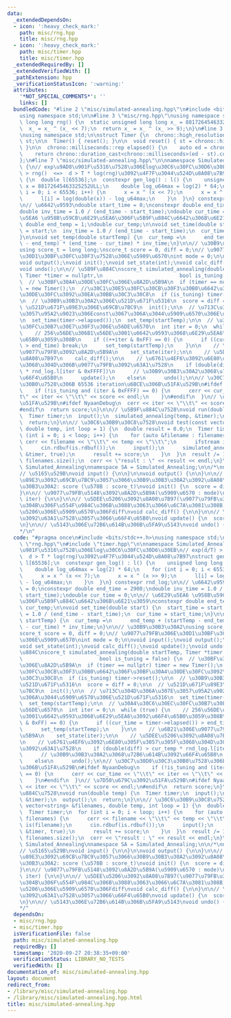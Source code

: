 ```yaml
---
data:
  _extendedDependsOn:
  - icon: ':heavy_check_mark:'
    path: misc/rng.hpp
    title: misc/rng.hpp
  - icon: ':heavy_check_mark:'
    path: misc/timer.hpp
    title: misc/timer.hpp
  _extendedRequiredBy: []
  _extendedVerifiedWith: []
  _pathExtension: hpp
  _verificationStatusIcon: ':warning:'
  attributes:
    '*NOT_SPECIAL_COMMENTS*': ''
    links: []
  bundledCode: "#line 2 \"misc/simulated-annealing.hpp\"\n#include <bits/stdc++.h>\n\
    using namespace std;\n\n#line 3 \"misc/rng.hpp\"\nusing namespace std;\n\nunsigned\
    \ long long rng() {\n  static unsigned long long x_ = 88172645463325252ULL;\n\
    \  x_ = x_ ^ (x_ << 7);\n  return x_ = x_ ^ (x_ >> 9);\n}\n#line 3 \"misc/timer.hpp\"\
    \nusing namespace std;\n\nstruct Timer {\n  chrono::high_resolution_clock::time_point\
    \ st;\n\n  Timer() { reset(); }\n\n  void reset() { st = chrono::high_resolution_clock::now();\
    \ }\n\n  chrono::milliseconds::rep elapsed() {\n    auto ed = chrono::high_resolution_clock::now();\n\
    \    return chrono::duration_cast<chrono::milliseconds>(ed - st).count();\n  }\n\
    };\n#line 7 \"misc/simulated-annealing.hpp\"\n\nnamespace Simulated_Annealing\
    \ {\n// exp\u9AD8\u901F\u5316\u7528\u306Elog\u30C6\u30FC\u30D6\u30EB\n// exp(d/T)\
    \ > rng()  <=>  d > T * log(rng)\u3092\u4F7F\u3044\u524D\u8A08\u7B97\nstruct gen_log\
    \ {\n  double l[65536];\n  constexpr gen_log() : l() {\n    unsigned long long\
    \ x = 88172645463325252ULL;\n    double log_u64max = log(2) * 64;\n    for (int\
    \ i = 0; i < 65536; i++) {\n      x = x ^ (x << 7);\n      x = x ^ (x >> 9);\n\
    \      l[i] = log(double(x)) - log_u64max;\n    }\n  }\n} constexpr rnd_log;\n\
    \n// \u6642\u9593\ndouble start_time = 0;\nconstexpr double end_time = 2900;\n\
    double inv_time = 1.0 / (end_time - start_time);\ndouble cur_time = 0;\n\n// \u6E29\
    \u5EA6 \u958B\u59CB\u6E29\u5EA6\u306F\u5B9F\u884C\u6642\u306B\u6E21\u3059\nconstexpr\
    \ double end_temp = 1;\ndouble cur_temp;\n\nvoid set_time(double start) {\n  start_time\
    \ = start;\n  inv_time = 1.0 / (end_time - start_time);\n  cur_time = start_time;\n\
    }\n\nvoid set_temp(double startTemp) {\n  cur_temp =\n      end_temp + (startTemp\
    \ - end_temp) * (end_time - cur_time) * inv_time;\n}\n\n// \u30B9\u30B3\u30A2\n\
    using score_t = long long;\nscore_t score = 0, diff = 0;\n// \u9077\u79FB\u306E\
    \u30D1\u30BF\u30FC\u30F3\u7528\u306E\u5909\u6570\nint mode = 0;\n\nvoid input();\n\
    void output();\nvoid init();\nvoid set_state(int);\nvoid calc_diff();\nvoid update();\n\
    void undo();\n\n// \u5B9F\u884C\nscore_t simulated_annealing(double startTemp,\
    \ Timer *timer = nullptr,\n                         bool is_tuning = false) {\n\
    \  // \u30BF\u30A4\u30DE\u30FC\u306E\u8A2D\u5B9A\n  if (timer == nullptr) timer\
    \ = new Timer();\n  //\u30C1\u30E5\u30FC\u30CB\u30F3\u30B0\u6642\u306F\u30BF\u30A4\
    \u30DE\u30FC\u3092\u30EA\u30BB\u30C3\u30C8\n  if (is_tuning) timer->reset();\n\
    \n  // \u30B9\u30B3\u30A2\u306E\u521D\u671F\u5316\n  score = diff = 0;\n\n  //\
    \ \u521D\u671F\u89E3\u306E\u69CB\u7BC9\n  init();\n\n  // \u713C\u304D\u306A\u307E\
    \u3057\u95A2\u9023\u306Econst\u3067\u306A\u3044\u5909\u6570\u306E\u521D\u671F\u5316\
    \n  set_time(timer->elapsed());\n  set_temp(startTemp);\n\n  // \u30A4\u30C6\u30EC\
    \u30FC\u30B7\u30E7\u30F3\u306E\u56DE\u6570\n  int iter = 0;\n  while (true) {\n\
    \    // 256\u56DE\u306B1\u56DE\u3001\u6642\u9593\u3068\u6E29\u5EA6\u3092\u66F4\
    \u65B0\u3059\u308B\n    if ((++iter & 0xFF) == 0) {\n      if ((cur_time = timer->elapsed())\
    \ > end_time) break;\n      set_temp(startTemp);\n    }\n\n    // \u6B21\u306E\
    \u9077\u79FB\u3092\u8A2D\u5B9A\n    set_state(iter);\n\n    // \u5DEE\u5206\u3092\
    \u8A08\u7B97\n    calc_diff();\n\n    // \u6761\u4EF6\u3092\u6E80\u305F\u3057\u305F\
    \u3068\u304D\u306B\u9077\u79FB\u3092\u63A1\u7528\n    if (double(diff) > cur_temp\
    \ * rnd_log.l[iter & 0xFFFF])\n      // \u30B9\u30B3\u30A2\u3068\u72B6\u614B\u3092\
    \u66F4\u65B0\n      update();\n    else\n      undo();\n\n// \u30C7\u30D0\u30C3\
    \u30B0\u7528\u306B 65536 iteration\u6BCE\u306B\u51FA\u529B\n#ifdef NyaanDebug\n\
    \    if (!is_tuning and (iter & 0xFFFF) == 0) {\n      cerr << cur_time << \"\\\
    t\" << iter << \"\\t\" << score << endl;\n    }\n#endif\n  }\n// \u7D50\u679C\u3092\
    \u51FA\u529B\n#ifdef NyaanDebug\n  cerr << iter << \"\\t\" << score << endl;\n\
    #endif\n  return score;\n}\n\n// \u5B9F\u884C\u7528\nvoid run(double temp) {\n\
    \  Timer timer;\n  input();\n  simulated_annealing(temp, &timer);\n  output();\n\
    \  return;\n}\n\n// \u30C6\u30B9\u30C8\u7528\nvoid test(const vector<string> &filenames,\
    \ double temp, int loop = 1) {\n  double result = 0.0;\n  Timer timer;\n  for\
    \ (int i = 0; i < loop; i++) {\n    for (auto &filename : filenames) {\n     \
    \ cerr << filename << \"\\t\" << temp << \"\\t\";\n      ifstream is(filename);\n\
    \      cin.rdbuf(is.rdbuf());\n      input();\n      simulated_annealing(temp,\
    \ &timer, true);\n      result += score;\n    }\n  }\n  result /= 1.0 * loop *\
    \ filenames.size();\n  cerr << \"result : \" << result << endl;\n}\n\n}  // namespace\
    \ Simulated_Annealing\nnamespace SA = Simulated_Annealing;\n\n/*\nnamespace Simulated_Annealing{\n\
    // \u5165\u529B\nvoid input() {\n\n}\n\nvoid output() {\n\n}\n\n// \u521D\u671F\
    \u89E3\u3092\u69CB\u7BC9\u3057\u3066\u30B9\u30B3\u30A2\u3092\u8A08\u7B97\n// \u30B9\
    \u30B3\u30A2: score (\u578B : score_t)\nvoid init() {\n  score = diff = 0;\n\n\
    }\n\n// \u9077\u79FB\u5148\u3092\u8A2D\u5B9A(\u5909\u6570 : mode)\nvoid set_state(int\
    \ iter) {\n\n}\n\n// \u5DEE\u5206\u3092\u8A08\u7B97(\u9077\u79FB\u3092\u3059\u308B\
    \u304B\u306F\u554F\u984C\u306B\u3088\u3063\u3066\u6C7A\u3081\u308B)\n// \u5DEE\
    \u5206\u306E\u5909\u6570\u306Fdiff\nvoid calc_diff() {\n\n}\n\n// \u9077\u79FB\
    \u3092\u63A1\u7528\u3057\u3066\u66F4\u65B0\nvoid update() {\n  score += diff;\n\
    \n}\n\n// \u5143\u306E\u72B6\u614B\u306B\u5FA9\u5143\nvoid undo() {\n\n}\n}\n\
    */\n"
  code: "#pragma once\n#include <bits/stdc++.h>\nusing namespace std;\n\n#include\
    \ \"rng.hpp\"\n#include \"timer.hpp\"\n\nnamespace Simulated_Annealing {\n// exp\u9AD8\
    \u901F\u5316\u7528\u306Elog\u30C6\u30FC\u30D6\u30EB\n// exp(d/T) > rng()  <=>\
    \  d > T * log(rng)\u3092\u4F7F\u3044\u524D\u8A08\u7B97\nstruct gen_log {\n  double\
    \ l[65536];\n  constexpr gen_log() : l() {\n    unsigned long long x = 88172645463325252ULL;\n\
    \    double log_u64max = log(2) * 64;\n    for (int i = 0; i < 65536; i++) {\n\
    \      x = x ^ (x << 7);\n      x = x ^ (x >> 9);\n      l[i] = log(double(x))\
    \ - log_u64max;\n    }\n  }\n} constexpr rnd_log;\n\n// \u6642\u9593\ndouble start_time\
    \ = 0;\nconstexpr double end_time = 2900;\ndouble inv_time = 1.0 / (end_time -\
    \ start_time);\ndouble cur_time = 0;\n\n// \u6E29\u5EA6 \u958B\u59CB\u6E29\u5EA6\
    \u306F\u5B9F\u884C\u6642\u306B\u6E21\u3059\nconstexpr double end_temp = 1;\ndouble\
    \ cur_temp;\n\nvoid set_time(double start) {\n  start_time = start;\n  inv_time\
    \ = 1.0 / (end_time - start_time);\n  cur_time = start_time;\n}\n\nvoid set_temp(double\
    \ startTemp) {\n  cur_temp =\n      end_temp + (startTemp - end_temp) * (end_time\
    \ - cur_time) * inv_time;\n}\n\n// \u30B9\u30B3\u30A2\nusing score_t = long long;\n\
    score_t score = 0, diff = 0;\n// \u9077\u79FB\u306E\u30D1\u30BF\u30FC\u30F3\u7528\
    \u306E\u5909\u6570\nint mode = 0;\n\nvoid input();\nvoid output();\nvoid init();\n\
    void set_state(int);\nvoid calc_diff();\nvoid update();\nvoid undo();\n\n// \u5B9F\
    \u884C\nscore_t simulated_annealing(double startTemp, Timer *timer = nullptr,\n\
    \                         bool is_tuning = false) {\n  // \u30BF\u30A4\u30DE\u30FC\
    \u306E\u8A2D\u5B9A\n  if (timer == nullptr) timer = new Timer();\n  //\u30C1\u30E5\
    \u30FC\u30CB\u30F3\u30B0\u6642\u306F\u30BF\u30A4\u30DE\u30FC\u3092\u30EA\u30BB\
    \u30C3\u30C8\n  if (is_tuning) timer->reset();\n\n  // \u30B9\u30B3\u30A2\u306E\
    \u521D\u671F\u5316\n  score = diff = 0;\n\n  // \u521D\u671F\u89E3\u306E\u69CB\
    \u7BC9\n  init();\n\n  // \u713C\u304D\u306A\u307E\u3057\u95A2\u9023\u306Econst\u3067\
    \u306A\u3044\u5909\u6570\u306E\u521D\u671F\u5316\n  set_time(timer->elapsed());\n\
    \  set_temp(startTemp);\n\n  // \u30A4\u30C6\u30EC\u30FC\u30B7\u30E7\u30F3\u306E\
    \u56DE\u6570\n  int iter = 0;\n  while (true) {\n    // 256\u56DE\u306B1\u56DE\
    \u3001\u6642\u9593\u3068\u6E29\u5EA6\u3092\u66F4\u65B0\u3059\u308B\n    if ((++iter\
    \ & 0xFF) == 0) {\n      if ((cur_time = timer->elapsed()) > end_time) break;\n\
    \      set_temp(startTemp);\n    }\n\n    // \u6B21\u306E\u9077\u79FB\u3092\u8A2D\
    \u5B9A\n    set_state(iter);\n\n    // \u5DEE\u5206\u3092\u8A08\u7B97\n    calc_diff();\n\
    \n    // \u6761\u4EF6\u3092\u6E80\u305F\u3057\u305F\u3068\u304D\u306B\u9077\u79FB\
    \u3092\u63A1\u7528\n    if (double(diff) > cur_temp * rnd_log.l[iter & 0xFFFF])\n\
    \      // \u30B9\u30B3\u30A2\u3068\u72B6\u614B\u3092\u66F4\u65B0\n      update();\n\
    \    else\n      undo();\n\n// \u30C7\u30D0\u30C3\u30B0\u7528\u306B 65536 iteration\u6BCE\
    \u306B\u51FA\u529B\n#ifdef NyaanDebug\n    if (!is_tuning and (iter & 0xFFFF)\
    \ == 0) {\n      cerr << cur_time << \"\\t\" << iter << \"\\t\" << score << endl;\n\
    \    }\n#endif\n  }\n// \u7D50\u679C\u3092\u51FA\u529B\n#ifdef NyaanDebug\n  cerr\
    \ << iter << \"\\t\" << score << endl;\n#endif\n  return score;\n}\n\n// \u5B9F\
    \u884C\u7528\nvoid run(double temp) {\n  Timer timer;\n  input();\n  simulated_annealing(temp,\
    \ &timer);\n  output();\n  return;\n}\n\n// \u30C6\u30B9\u30C8\u7528\nvoid test(const\
    \ vector<string> &filenames, double temp, int loop = 1) {\n  double result = 0.0;\n\
    \  Timer timer;\n  for (int i = 0; i < loop; i++) {\n    for (auto &filename :\
    \ filenames) {\n      cerr << filename << \"\\t\" << temp << \"\\t\";\n      ifstream\
    \ is(filename);\n      cin.rdbuf(is.rdbuf());\n      input();\n      simulated_annealing(temp,\
    \ &timer, true);\n      result += score;\n    }\n  }\n  result /= 1.0 * loop *\
    \ filenames.size();\n  cerr << \"result : \" << result << endl;\n}\n\n}  // namespace\
    \ Simulated_Annealing\nnamespace SA = Simulated_Annealing;\n\n/*\nnamespace Simulated_Annealing{\n\
    // \u5165\u529B\nvoid input() {\n\n}\n\nvoid output() {\n\n}\n\n// \u521D\u671F\
    \u89E3\u3092\u69CB\u7BC9\u3057\u3066\u30B9\u30B3\u30A2\u3092\u8A08\u7B97\n// \u30B9\
    \u30B3\u30A2: score (\u578B : score_t)\nvoid init() {\n  score = diff = 0;\n\n\
    }\n\n// \u9077\u79FB\u5148\u3092\u8A2D\u5B9A(\u5909\u6570 : mode)\nvoid set_state(int\
    \ iter) {\n\n}\n\n// \u5DEE\u5206\u3092\u8A08\u7B97(\u9077\u79FB\u3092\u3059\u308B\
    \u304B\u306F\u554F\u984C\u306B\u3088\u3063\u3066\u6C7A\u3081\u308B)\n// \u5DEE\
    \u5206\u306E\u5909\u6570\u306Fdiff\nvoid calc_diff() {\n\n}\n\n// \u9077\u79FB\
    \u3092\u63A1\u7528\u3057\u3066\u66F4\u65B0\nvoid update() {\n  score += diff;\n\
    \n}\n\n// \u5143\u306E\u72B6\u614B\u306B\u5FA9\u5143\nvoid undo() {\n\n}\n}\n\
    */"
  dependsOn:
  - misc/rng.hpp
  - misc/timer.hpp
  isVerificationFile: false
  path: misc/simulated-annealing.hpp
  requiredBy: []
  timestamp: '2020-09-27 20:38:35+09:00'
  verificationStatus: LIBRARY_NO_TESTS
  verifiedWith: []
documentation_of: misc/simulated-annealing.hpp
layout: document
redirect_from:
- /library/misc/simulated-annealing.hpp
- /library/misc/simulated-annealing.hpp.html
title: misc/simulated-annealing.hpp
---
```

